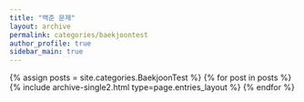 ```yaml
---
title: "백준 문제"
layout: archive
permalink: categories/baekjoontest
author_profile: true
sidebar_main: true
---
```


{% assign posts = site.categories.BaekjoonTest %}
{% for post in posts %} {% include archive-single2.html type=page.entries_layout %} {% endfor %}

